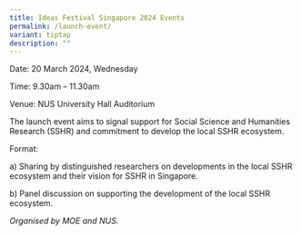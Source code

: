 ```yaml
---
title: Ideas Festival Singapore 2024 Events
permalink: /launch-event/
variant: tiptap
description: ""
---
```

<p>Date: 20 March 2024, Wednesday</p><p>Time: 9.30am – 11.30am</p><p>Venue: NUS University Hall Auditorium</p><p>The launch event aims to signal support for Social Science and Humanities Research (SSHR) and commitment to develop the local SSHR ecosystem.</p><p></p><p>Format:</p><p>a) Sharing by distinguished researchers on developments in the local SSHR ecosystem and their vision for SSHR in Singapore.</p><p>b) Panel discussion on supporting the development of the local SSHR ecosystem.</p><p></p><p><em>Organised by MOE and NUS.</em></p>
